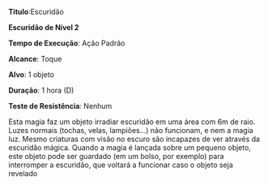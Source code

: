 **Titulo**:Escuridão

**Escuridão de Nível 2**

**Tempo de Execução**: Ação Padrão

**Alcance**: Toque

**Alvo**: 1 objeto

**Duração**: 1 hora (D)

**Teste de Resistência**: Nenhum

Esta magia faz um objeto irradiar escuridão em uma área com 6m de raio.
Luzes normais (tochas, velas, lampiões...) não funcionam, e nem a magia luz. Mesmo criaturas com visão no escuro são incapazes de ver através da escuridão mágica.
Quando a magia é lançada sobre um pequeno objeto, este objeto pode ser guardado (em um bolso, por exemplo) para interromper a escuridão, que voltará a funcionar caso o objeto seja revelado
